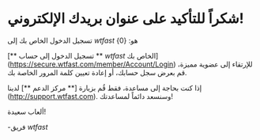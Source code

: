 # شكراً للتأكيد على عنوان بريدك الإلكتروني!

تسجيل الدخول الخاص بك إلى *wtfast* هو: {0}

[** تسجيل الدخول إلى حساب ** *wtfast* الخاص بك] (https://secure.wtfast.com/member/Account/Login) للإرتقاء إلى عضوية مميزة، قم بعرض سجل حسابك، أو إعادة تعيين كلمة المرور الخاصة بك.

إذا كنت بحاجة إلى مساعدة، فقط قُم بزيارة [** مركز الدعم **] لدينا (http://support.wtfast.com). وسنسعد دائماً لمساعدتك!

ألعاب سعيدة!

-فريق *wtfast*
